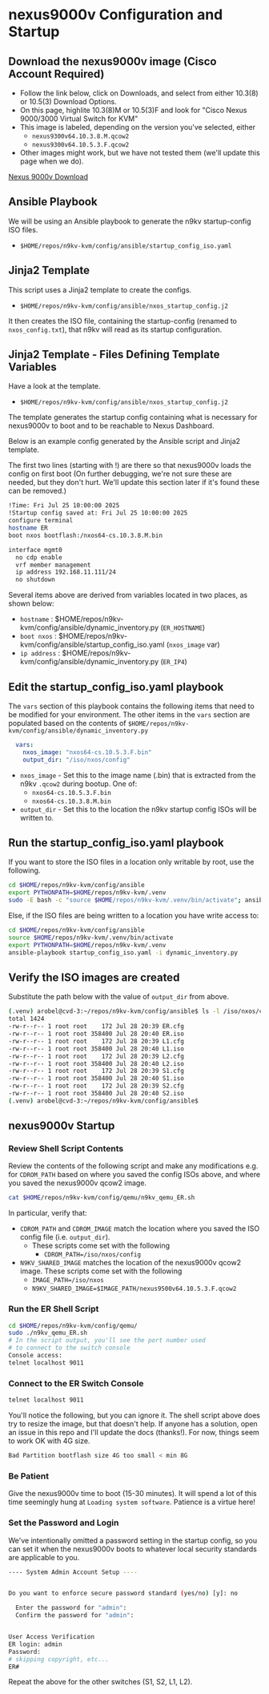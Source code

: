# nexus9000v Configuration and Startup

## Download the nexus9000v image (Cisco Account Required)

- Follow the link below, click on Downloads, and select from either 10.3(8) or 10.5(3) Download Options.
- On this page, highlite 10.3(8)M or 10.5(3)F and look for "Cisco Nexus 9000/3000 Virtual Switch for KVM"
- This image is labeled, depending on the version you've selected, either
  - `nexus9300v64.10.3.8.M.qcow2`
  - `nexus9300v64.10.5.3.F.qcow2`
- Other images might work, but we have not tested them (we'll update this page when we do).

[Nexus 9000v Download](https://www.cisco.com/c/en/us/support/switches/nexus-9000v-switch/model.html)

## Ansible Playbook

We will be using an Ansible playbook to generate the n9kv startup-config
ISO files.

- `$HOME/repos/n9kv-kvm/config/ansible/startup_config_iso.yaml`

## Jinja2 Template

This script uses a Jinja2 template to create the configs.

- `$HOME/repos/n9kv-kvm/config/ansible/nxos_startup_config.j2`

It then creates the ISO file, containing the startup-config
(renamed to `nxos_config.txt`), that n9kv will read as its
startup configuration.

## Jinja2 Template - Files Defining Template Variables

Have a look at the template.

- `$HOME/repos/n9kv-kvm/config/ansible/nxos_startup_config.j2`

The template generates the startup config containing what
is necessary for nexus9000v to boot and to be reachable to
Nexus Dashboard.

Below is an example config generated by the Ansible script and
Jinja2 template.

The first two lines (starting with !) are there so that nexus9000v
loads the config on first boot (On further debugging, we're not sure
these are needed, but they don't hurt.  We'll update this section
later if it's found these can be removed.)

```bash
!Time: Fri Jul 25 10:00:00 2025
!Startup config saved at: Fri Jul 25 10:00:00 2025
configure terminal
hostname ER
boot nxos bootflash:/nxos64-cs.10.3.8.M.bin

interface mgmt0
  no cdp enable
  vrf member management
  ip address 192.168.11.111/24
  no shutdown
```

Several items above are derived from variables located in two places, as shown below:

- `hostname` : $HOME/repos/n9kv-kvm/config/ansible/dynamic_inventory.py (`ER_HOSTNAME`)
- `boot nxos` : $HOME/repos/n9kv-kvm/config/ansible/startup_config_iso.yaml (`nxos_image` var)
- `ip address` : $HOME/repos/n9kv-kvm/config/ansible/dynamic_inventory.py (`ER_IP4`)

## Edit the startup_config_iso.yaml playbook

The `vars` section of this playbook contains the following items
that need to be modified for your environment.  The other items
in the `vars` section are populated based on the contents of
`$HOME/repos/n9kv-kvm/config/ansible/dynamic_inventory.py`

```yaml
  vars:
    nxos_image: "nxos64-cs.10.5.3.F.bin"
    output_dir: "/iso/nxos/config"
```

- `nxos_image` - Set this to the image name (.bin) that is extracted from the n9kv `.qcow2` during bootup. One of:
  - `nxos64-cs.10.5.3.F.bin`
  - `nxos64-cs.10.3.8.M.bin`
- `output_dir` - Set this to the location the n9kv startup config ISOs will be written to.

## Run the startup_config_iso.yaml playbook

If you want to store the ISO files in a location only writable by root, use the following.

```bash
cd $HOME/repos/n9kv-kvm/config/ansible
export PYTHONPATH=$HOME/repos/n9kv-kvm/.venv
sudo -E bash -c "source $HOME/repos/n9kv-kvm/.venv/bin/activate"; ansible-playbook startup_config_iso.yaml -i dynamic_inventory.py
```

Else, if the ISO files are being written to a location you have write access to:

```bash
cd $HOME/repos/n9kv-kvm/config/ansible
source $HOME/repos/n9kv-kvm/.venv/bin/activate
export PYTHONPATH=$HOME/repos/n9kv-kvm/.venv
ansible-playbook startup_config_iso.yaml -i dynamic_inventory.py
```

## Verify the ISO images are created

Substitute the path below with the value of `output_dir` from above.

```bash
(.venv) arobel@cvd-3:~/repos/n9kv-kvm/config/ansible$ ls -l /iso/nxos/config
total 1424
-rw-r--r-- 1 root root    172 Jul 28 20:39 ER.cfg
-rw-r--r-- 1 root root 358400 Jul 28 20:40 ER.iso
-rw-r--r-- 1 root root    172 Jul 28 20:39 L1.cfg
-rw-r--r-- 1 root root 358400 Jul 28 20:40 L1.iso
-rw-r--r-- 1 root root    172 Jul 28 20:39 L2.cfg
-rw-r--r-- 1 root root 358400 Jul 28 20:40 L2.iso
-rw-r--r-- 1 root root    172 Jul 28 20:39 S1.cfg
-rw-r--r-- 1 root root 358400 Jul 28 20:40 S1.iso
-rw-r--r-- 1 root root    172 Jul 28 20:39 S2.cfg
-rw-r--r-- 1 root root 358400 Jul 28 20:40 S2.iso
(.venv) arobel@cvd-3:~/repos/n9kv-kvm/config/ansible$
```

## nexus9000v Startup

### Review Shell Script Contents

Review the contents of the following script and make any modifications
e.g. for `CDROM_PATH` based on where you saved the config ISOs above,
and where you saved the nexus9000v qcow2 image.

```bash
cat $HOME/repos/n9kv-kvm/config/qemu/n9kv_qemu_ER.sh
```

In particular, verify that:

- `CDROM_PATH` and `CDROM_IMAGE` match the location where you saved the ISO config file (i.e. `output_dir`).
  - These scripts come set with the following
    - `CDROM_PATH=/iso/nxos/config`
- `N9KV_SHARED_IMAGE` matches the location of the nexus9000v qcow2 image.  These scripts come set with the following
  - `IMAGE_PATH=/iso/nxos`
  - `N9KV_SHARED_IMAGE=$IMAGE_PATH/nexus9500v64.10.5.3.F.qcow2`

### Run the ER Shell Script

```bash
cd $HOME/repos/n9kv-kvm/config/qemu/
sudo ./n9kv_qemu_ER.sh
# In the script output, you'll see the port number used
# to connect to the switch console
Console access:
telnet localhost 9011
```

### Connect to the ER Switch Console

```bash
telnet localhost 9011
```

You'll notice the following, but you can ignore it.  The shell script above
does try to resize the image, but that doesn't help.  If anyone has a solution,
open an issue in this repo and I'll update the docs (thanks!).  For now,
things seem to work OK with 4G size.

```bash
Bad Partition bootflash size 4G too small < min 8G
```

### Be Patient

Give the nexus9000v time to boot (15-30 minutes).  It will spend a lot of this time
seemingly hung at `Loading system software`.  Patience is a virtue here!

### Set the Password and Login

We've intentionally omitted a password setting in the startup config,
so you can set it when the nexus9000v boots to whatever local security
standards are applicable to you.

```bash
---- System Admin Account Setup ----


Do you want to enforce secure password standard (yes/no) [y]: no

  Enter the password for "admin": 
  Confirm the password for "admin": 


User Access Verification
ER login: admin
Password: 
# skipping copyright, etc...
ER#
```

Repeat the above for the other switches (S1, S2, L1, L2).
